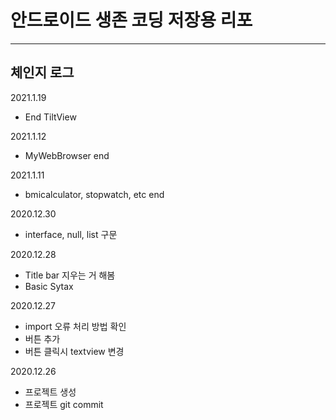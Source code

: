 # 안드로이드 생존 코딩 저장용 리포
-------------------------------------
## 체인지 로그
2021.1.19
- End TiltView

2021.1.12
- MyWebBrowser end

2021.1.11
- bmicalculator, stopwatch, etc end

2020.12.30
- interface, null, list 구문

2020.12.28
- Title bar 지우는 거 해봄
- Basic Sytax
  
2020.12.27
 - import 오류 처리 방법 확인
 - 버튼 추가
 - 버튼 클릭시 textview 변경
  
2020.12.26
 - 프로젝트 생성
 - 프로젝트 git commit